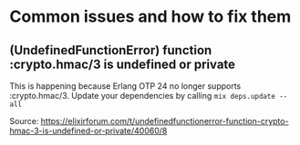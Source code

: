 Common issues and how to fix them
=================================

(UndefinedFunctionError) function :crypto.hmac/3 is undefined or private
------------------------------------------------------------------------

This is happening because Erlang OTP 24 no longer supports :crypto.hmac/3. Update your dependencies by calling `mix deps.update --all`

Source: https://elixirforum.com/t/undefinedfunctionerror-function-crypto-hmac-3-is-undefined-or-private/40060/8
